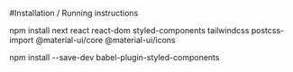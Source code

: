 #Installation / Running instructions

npm install next react react-dom styled-components tailwindcss postcss-import @material-ui/core @material-ui/icons

npm install --save-dev babel-plugin-styled-components
